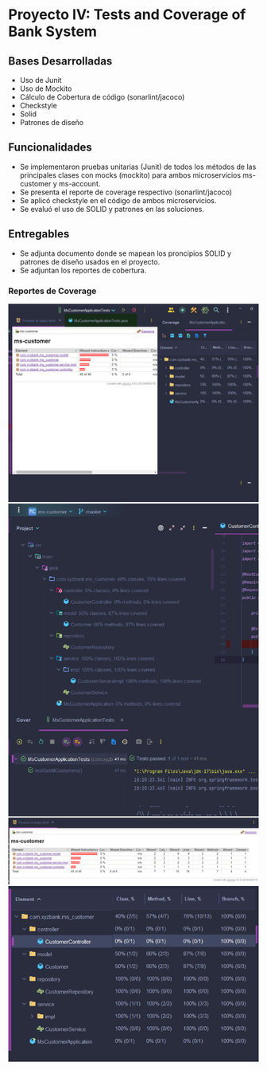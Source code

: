 # Proyecto IV: Tests and Coverage of Bank System

## Bases Desarrolladas
- Uso de Junit
- Uso de Mockito
- Cálculo de Cobertura de código (sonarlint/jacoco)
- Checkstyle
- Solid
- Patrones de diseño

## Funcionalidades
- Se implementaron pruebas unitarias (Junit) de todos los métodos de las principales clases con mocks (mockito) para ambos microservicios ms-customer y ms-account.
- Se presenta el reporte de coverage respectivo (sonarlint/jacoco) 
- Se aplicó checkstyle en el código de ambos microservicios.
- Se evaluó el uso de SOLID y patrones en las soluciones.

## Entregables
- Se adjunta documento donde se mapean los proncipios SOLID y patrones de diseño usados en el proyecto.
- Se adjuntan los reportes de cobertura.

### Reportes de Coverage
![ms-customer_ComparativeCoverage.png](imgs%2Fms-customer_ComparativeCoverage.png)
![ms-customer_Coverage.png](imgs%2Fms-customer_Coverage.png)
![ms-customer_CoverageJacoco.png](imgs%2Fms-customer_CoverageJacoco.png)
![ms-customerCoverage.png](imgs%2Fms-customerCoverage.png)